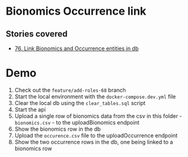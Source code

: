 # Bionomics Occurrence link

## Stories covered

- [76. Link Bionomics and Occurrence entities in db](https://github.com/icipe-official/vectoratlas-software-code/issues/76)

# Demo
1. Check out the `feature/add-roles-68` branch
1. Start the local environment with the `docker-compose.dev.yml` file
1. Clear the local db using the `clear_tables.sql` script
1. Start the api
1. Upload a single row of bionomics data from the csv in this folder - `bionomics.csv` - to the uploadBionomics endpoint
1. Show the bionomics row in the db
1. Upload the `occurence.csv` file to the uploadOccurrence endpoint
1. Show the two occurrence rows in the db, one being linked to a bionomics row